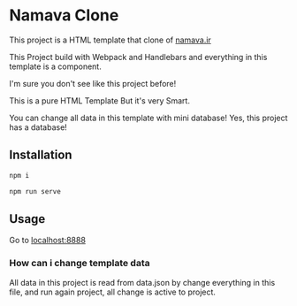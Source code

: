 # Namava Clone

This project is a HTML template that clone of [namava.ir](https://namava.ir)


This Project build with Webpack and Handlebars and everything in this template is a component.

I'm sure you don't see like this project before!

This is a pure HTML Template But it's very Smart.

You can change all data in this template with mini database! Yes, this project has a database!

## Installation

```bash
npm i
```

```bash
npm run serve
```

## Usage

Go to [localhost:8888](http://localhost:8888)

### How can i change template data

All data in this project is read from data.json
by change everything in this file, and run again project, all change is active to project.
